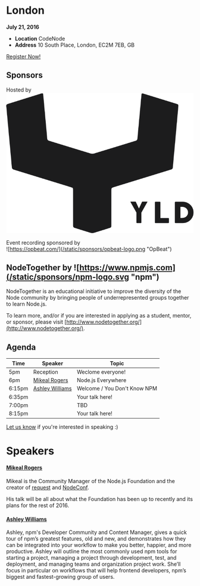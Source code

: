 # London

**July 21, 2016**
* **Location** CodeNode
* **Address** 10 South Place, London, EC2M 7EB, GB


<a class="button" href="https://www.regonline.com/Register/Checkin.aspx?EventID=1813427">Register Now!</a>

## Sponsors

Hosted by  
![YLD](/static/sponsors/yld-logo.png "YLD")  

Event recording sponsored by  
![https://opbeat.com/](/static/sponsors/opbeat-logo.png "OpBeat")

## NodeTogether by ![https://www.npmjs.com](/static/sponsors/npm-logo.svg "npm")

NodeTogether is an educational initiative to improve the diversity of the Node community by bringing people of underrepresented groups together to learn Node.js.

To learn more, and/or if you are interested in applying as a student, mentor, or sponsor, please visit [http://www.nodetogether.org/](http://www.nodetogether.org/).

## Agenda

Time | Speaker | Topic
--- | --- | ---
5pm | Reception | Weclome everyone!
6pm | [Mikeal Rogers](https://twitter.com/mikeal) | Node.js Everywhere
6:15pm | [Ashley Williams](https://github.com/ashleygwilliams) | Welcome / You Don't Know NPM
6:35pm |  | Your talk here!
7:00pm |  | TBD
8:15pm |  | Your talk here!

[Let us know](https://github.com/nodejs/live.nodejs.org#interested-in-speaking)
if you're interested in speaking :)

# Speakers

#### [Mikeal Rogers](https://twitter.com/mikeal)

Mikeal is the Community Manager of the Node.js Foundation and the creator of
[request](https://github.com/request/request) and [NodeConf](http://www.nodeconf.com).

His talk will be all about what the Foundation has been up to recently and its plans for
the rest of 2016.

#### [Ashley Williams](https://github.com/ashleygwilliams)

Ashley, npm's Developer Community and Content Manager, gives a quick tour of npm’s greatest
features, old and new, and demonstrates how they can be integrated into your workflow to make
you better, happier, and more productive. Ashley will outline the most commonly used npm tools
for starting a project, managing a project through development, test, and deployment, and
managing teams and organization project work. She’ll focus in particular on workflows that
will help frontend developers, npm’s biggest and fastest-growing group of users.
